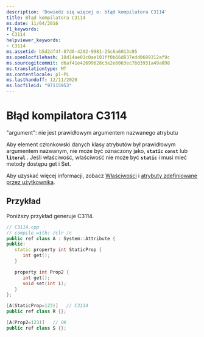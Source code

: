 ```yaml
---
description: 'Dowiedz się więcej o: błąd kompilatora C3114'
title: Błąd kompilatora C3114
ms.date: 11/04/2016
f1_keywords:
- C3114
helpviewer_keywords:
- C3114
ms.assetid: b5d2df4f-87d0-4292-9981-25c6a6013c05
ms.openlocfilehash: 18d14ae01c0ae101ff0b66d837edd0699312af9c
ms.sourcegitcommit: d6af41e42699628c3e2e6063ec7b03931a49a098
ms.translationtype: MT
ms.contentlocale: pl-PL
ms.lasthandoff: 12/11/2020
ms.locfileid: "97115953"
---
```

# <a name="compiler-error-c3114"></a>Błąd kompilatora C3114

"argument": nie jest prawidłowym argumentem nazwanego atrybutu

Aby element członkowski danych klasy atrybutów był prawidłowym argumentem nazwanym, nie może być oznaczony jako, **`static`** **`const`** lub **`literal`** . Jeśli właściwość, właściwość nie może być **`static`** i musi mieć metody dostępu get i Set.

Aby uzyskać więcej informacji, zobacz [Właściwości](../../extensions/property-cpp-component-extensions.md) i [atrybuty zdefiniowane przez użytkownika](../../extensions/user-defined-attributes-cpp-component-extensions.md).

## <a name="example"></a>Przykład

Poniższy przykład generuje C3114.

```cpp
// C3114.cpp
// compile with: /clr /c
public ref class A : System::Attribute {
public:
   static property int StaticProp {
      int get();
   }

   property int Prop2 {
      int get();
      void set(int i);
   }
};

[A(StaticProp=123)]   // C3114
public ref class R {};

[A(Prop2=123)]   // OK
public ref class S {};
```

